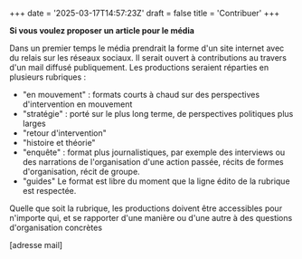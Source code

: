 +++
date = '2025-03-17T14:57:23Z'
draft = false
title = 'Contribuer'
+++

**Si vous voulez proposer un article pour le média**


Dans un premier temps le média prendrait la forme d'un site internet avec du relais sur les réseaux sociaux. Il serait ouvert à contributions au travers d'un mail diffusé publiquement. Les productions seraient réparties en plusieurs rubriques :

   * "en mouvement" : formats courts à chaud sur des perspectives d'intervention en mouvement
   * "stratégie" : porté sur le plus long terme, de perspectives politiques plus larges
   * "retour d'intervention"
   * "histoire et théorie"
   * "enquête" : format plus journalistiques, par exemple des interviews ou des narrations de l'organisation d'une action passée, récits de formes d'organisation, récit de groupe.
   * "guides"
Le format est libre du moment que la ligne édito de la rubrique est respectée.

Quelle que soit la rubrique, les productions doivent être accessibles pour n'importe qui, et se rapporter d'une manière ou d'une autre à des questions d'organisation concrètes

[adresse mail]
